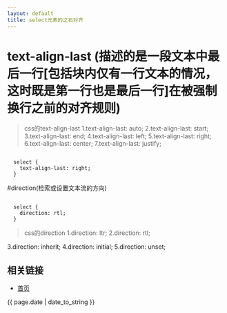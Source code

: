 ```yaml
---
layout: default
title: select元素的之右对齐
---
```


# text-align-last (描述的是一段文本中最后一行[包括块内仅有一行文本的情况，这时既是第一行也是最后一行]在被强制换行之前的对齐规则)

> css的text-align-last
1.text-align-last: auto;
2.text-align-last: start;
3.text-align-last: end;
4.text-align-last: left;
5.text-align-last: right;
6.text-align-last: center;
7.text-align-last: justify;

```

  select {
    text-align-last: right;
  }

```

#direction(检索或设置文本流的方向)

```

  select {
    direction: rtl;
  }

```

> css的direction
1.direction: ltr;
2.direction: rtl;

3.direction: inherit;
4.direction: initial;
5.direction: unset;

## 相关链接
- [首页](http://zhishan33.github.io/shanBlog/)

<p>{{ page.date | date_to_string }}</p>

